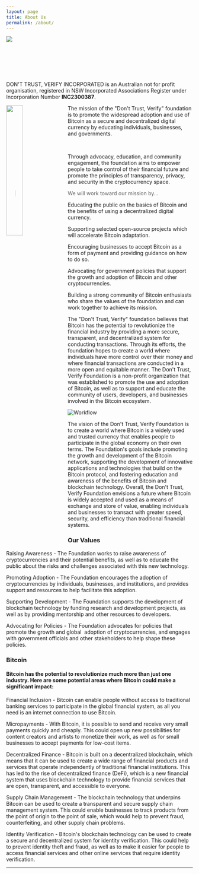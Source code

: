 ```yaml
---
layout: page
title: About Us
permalink: /about/
---
```

<img src="{{site.baseurl}}/images/aboutus2.png" style="border-radius: 0px;min-height: 107px;object-fit: cover;overflow: hidden;"/>

DON'T TRUST, VERIFY INCORPORATED is an Australian not for profit organisation, registered in NSW Incorporated Associations Register under Incorporation Number **INC2300387**.


  <div class="container">
    <div class="row">
      <div class="col col-14 col-d-12">
        <div class="hero__inner">
          <img src="{{site.baseurl}}/images/newlogo.png" style="padding-right:15px;float:left" width="30%"/>
          <p class="hero__description">
          The mission of the "Don't Trust, Verify" foundation is to promote the widespread adoption and use of Bitcoin as a secure and decentralized digital currency by educating individuals, businesses, and governments.
          </p>
  <p>&nbsp;</p>
          <p>
          Through advocacy, education, and community engagement, the foundation aims to empower people to take control of their financial future and promote the principles of transparency, privacy, and security in the cryptocurrency space.
          </p>
        </div>
      </div>
    </div>
  </div>

>We will work toward our mission by...


Educating the public on the basics of Bitcoin and the benefits of using a decentralized digital currency.

Supporting selected open-source projects which will accelerate Bitcoin adaptation.

Encouraging businesses to accept Bitcoin as a form of payment and providing guidance on how to do so.

Advocating for government policies that support the growth and adoption of Bitcoin and other cryptocurrencies.

Building a strong community of Bitcoin enthusiasts who share the values of the foundation and can work together to achieve its mission. 

The "Don't Trust, Verify" foundation believes that Bitcoin has the potential to revolutionize the financial industry by providing a more secure, transparent, and decentralized system for conducting transactions. Through its efforts, the foundation hopes to create a world where individuals have more control over their money and where financial transactions are conducted in a more open and equitable manner. The Don't Trust, Verify Foundation is a non-profit organization that was established to promote the use and adoption of Bitcoin, as well as to support and educate the community of users, developers, and businesses involved in the Bitcoin ecosystem.

![Workflow]({{site.baseurl}}/images/bitcoin1.png)


The vision of the Don't Trust, Verify Foundation is to create a world where Bitcoin is a widely used and trusted currency that enables people to participate in the global economy on their own terms. The Foundation's goals include promoting the growth and development of the Bitcoin network, supporting the development of innovative applications and technologies that build on the Bitcoin protocol, and fostering education and awareness of the benefits of Bitcoin and blockchain technology. Overall, the Don't Trust, Verify Foundation envisions a future where Bitcoin is widely accepted and used as a means of exchange and store of value, enabling individuals and businesses to transact with greater speed, security, and efficiency than traditional financial systems.

### Our Values

Raising Awareness - The Foundation works to raise awareness of cryptocurrencies and their potential benefits, as well as to educate the public about the risks and challenges associated with this new technology.

Promoting Adoption - The Foundation encourages the adoption of cryptocurrencies by individuals, businesses, and institutions, and provides support and resources to help facilitate this adoption.

Supporting Development - ​The Foundation supports the development of blockchain technology by funding research and development projects, as well as by providing mentorship and other resources to developers.

Advocating for Policies - The Foundation advocates for policies that promote the growth and global  adoption of cryptocurrencies, and engages with government officials and other stakeholders to help shape these policies.



### Bitcoin
#### Bitcoin has the potential to revolutionize much more than just one industry. Here are some potential areas where Bitcoin could make a significant impact:



Financial Inclusion - ​Bitcoin can enable people without access to traditional banking services to participate in the global financial system, as all you need is an internet connection to use Bitcoin. 

Micropayments - ​With Bitcoin, it is possible to send and receive very small payments quickly and cheaply. This could open up new possibilities for content creators and artists to monetize their work, as well as for small businesses to accept payments for low-cost items.

Decentralized Finance - ​Bitcoin is built on a decentralized blockchain, which means that it can be used to create a wide range of financial products and services that operate independently of traditional financial institutions. This has led to the rise of decentralized finance (DeFi), which is a new financial system that uses blockchain technology to provide financial services that are open, transparent, and accessible to everyone.

Supply Chain Management - ​The blockchain technology that underpins Bitcoin can be used to create a transparent and secure supply chain management system. This could enable businesses to track products from the point of origin to the point of sale, which would help to prevent fraud, counterfeiting, and other supply chain problems.

Identity Verification - ​Bitcoin's blockchain technology can be used to create a secure and decentralized system for identity verification. This could help to prevent identity theft and fraud, as well as to make it easier for people to access financial services and other online services that require identity verification.

***